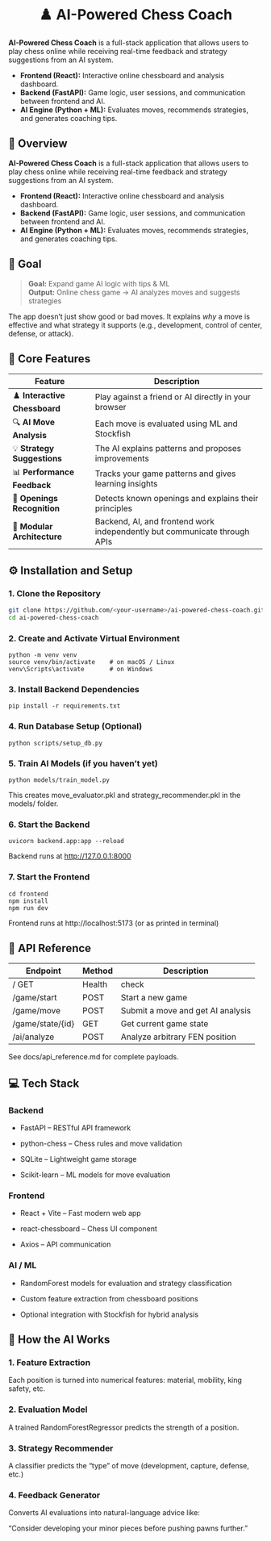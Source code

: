 <h1 align="center">♟️ AI-Powered Chess Coach</h1>

**AI-Powered Chess Coach** is a full-stack application that allows users to play chess online while receiving real-time feedback and strategy suggestions from an AI system.

- **Frontend (React):** Interactive online chessboard and analysis dashboard.  
- **Backend (FastAPI):** Game logic, user sessions, and communication between frontend and AI.  
- **AI Engine (Python + ML):** Evaluates moves, recommends strategies, and generates coaching tips.


## 🚀 Overview

**AI-Powered Chess Coach** is a full-stack application that allows users to play chess online while receiving real-time feedback and strategy suggestions from an AI system.

- **Frontend (React):** Interactive online chessboard and analysis dashboard.  
- **Backend (FastAPI):** Game logic, user sessions, and communication between frontend and AI.  
- **AI Engine (Python + ML):** Evaluates moves, recommends strategies, and generates coaching tips.



## 🎯 Goal

> **Goal:** Expand game AI logic with tips & ML  
> **Output:** Online chess game → AI analyzes moves and suggests strategies

The app doesn’t just show good or bad moves. It explains *why* a move is effective and what strategy it supports (e.g., development, control of center, defense, or attack).


## 🧠 Core Features

| Feature | Description |
|----------|--------------|
| ♟️ **Interactive Chessboard** | Play against a friend or AI directly in your browser |
| 🔍 **AI Move Analysis** | Each move is evaluated using ML and Stockfish |
| 💡 **Strategy Suggestions** | The AI explains patterns and proposes improvements |
| 📊 **Performance Feedback** | Tracks your game patterns and gives learning insights |
| 🧩 **Openings Recognition** | Detects known openings and explains their principles |
| 🧪 **Modular Architecture** | Backend, AI, and frontend work independently but communicate through APIs |


## ⚙️ Installation and Setup

### 1. Clone the Repository
```bash
git clone https://github.com/<your-username>/ai-powered-chess-coach.git
cd ai-powered-chess-coach
```


### 2. Create and Activate Virtual Environment
```
python -m venv venv
source venv/bin/activate    # on macOS / Linux
venv\Scripts\activate       # on Windows
```

### 3. Install Backend Dependencies
```
pip install -r requirements.txt
```

### 4. Run Database Setup (Optional)
```
python scripts/setup_db.py
```

### 5. Train AI Models (if you haven’t yet)
```
python models/train_model.py
```

This creates move_evaluator.pkl and strategy_recommender.pkl in the models/ folder.

### 6. Start the Backend
```
uvicorn backend.app:app --reload
```

Backend runs at http://127.0.0.1:8000

### 7. Start the Frontend
```
cd frontend
npm install
npm run dev
```

Frontend runs at http://localhost:5173
 (or as printed in terminal)


## 🧩 API Reference

|Endpoint |	Method |	Description |
|--------|--------|--------------|
|/	GET |	Health | check |
|/game/start |	POST |	Start a new game|
|/game/move |	POST |	Submit a move and get AI analysis|
|/game/state/{id} |	GET |	Get current game state|
|/ai/analyze |	POST |	Analyze arbitrary FEN position|

See docs/api_reference.md
 for complete payloads.

## 💻 Tech Stack
### Backend

 - FastAPI – RESTful API framework

 - python-chess – Chess rules and move validation

 - SQLite – Lightweight game storage

 - Scikit-learn – ML models for move evaluation

### Frontend

 - React + Vite – Fast modern web app

 - react-chessboard – Chess UI component

 - Axios – API communication

### AI / ML

 - RandomForest models for evaluation and strategy classification

 - Custom feature extraction from chessboard positions

 - Optional integration with Stockfish for hybrid analysis


## 🧠 How the AI Works
### 1. Feature Extraction
  Each position is turned into numerical features: material, mobility, king safety, etc.

### 2. Evaluation Model
  A trained RandomForestRegressor predicts the strength of a position.

### 3. Strategy Recommender
  A classifier predicts the “type” of move (development, capture, defense, etc.)

### 4. Feedback Generator
  Converts AI evaluations into natural-language advice like:

   “Consider developing your minor pieces before pushing pawns further.”
